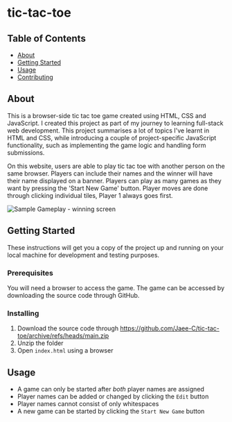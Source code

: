 # tic-tac-toe

## Table of Contents
+ [About](#about)
+ [Getting Started](#getting_started)
+ [Usage](#usage)
+ [Contributing](../CONTRIBUTING.md)

## About <a name = "about"></a>
This is a browser-side tic tac toe game created using HTML, CSS and JavaScript. I created this project as part of my journey to learning full-stack web development. This project summarises a lot of topics I've learnt in HTML and CSS, while introducing a couple of project-specific JavaScript functionality, such as implementing the game logic and handling form submissions.

On this website, users are able to play tic tac toe with another person on the same browser. Players can include their names and the winner will have their name displayed on a banner. Players can play as many games as they want by pressing the 'Start New Game' button. Player moves are done through clicking individual tiles, Player 1 always goes first.

![Sample Gameplay - winning screen](https://user-images.githubusercontent.com/77240633/146544554-56a56eea-1d06-48f6-82e5-00208dddd09c.png)

## Getting Started <a name = "getting_started"></a>
These instructions will get you a copy of the project up and running on your local machine for development and testing purposes. 

### Prerequisites

You will need a browser to access the game. The game can be accessed by downloading the source code through GitHub.

### Installing

1. Download the source code through https://github.com/Jaee-C/tic-tac-toe/archive/refs/heads/main.zip
2. Unzip the folder
3. Open `index.html` using a browser

## Usage <a name = "usage"></a>

+ A game can only be started after *both* player names are assigned
+ Player names can be added or changed by clicking the `Edit` button
+ Player names cannot consist of only whitespaces
+ A new game can be started by clicking the `Start New Game` button
